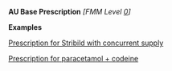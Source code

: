 **AU Base Prescription** *[FMM Level [0](http://build.fhir.org/versions.html#maturity)]*

**Examples**

[Prescription for Stribild  with concurrent supply](MedicationRequest-medicationrequest-example1.html)

[Prescription for paracetamol + codeine](MedicationRequest-medicationrequest-example0.html)
